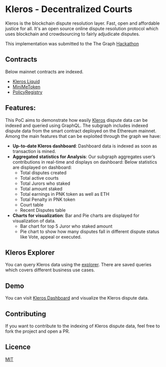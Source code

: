# Kleros - Decentralized Courts
                                
 Kleros is the blockchain dispute resolution layer. Fast, open and affordable justice for all.
 It's an open source online dispute resolution protocol which uses blockchain and 
 crowdsourcing to fairly adjudicate disputes.
 
 This implementation was submitted to the The Graph [Hackathon](https://thegraph.com/hackathon)
 
## Contracts

Below mainnet contracts are indexed.
* [Kleros Liquid](https://etherscan.io/address/0x93ed3fbe21207ec2e8f2d3c3de6e058cb73bc04d#code)
* [MiniMeToken](https://etherscan.io/address/0x93ed3fbe21207ec2e8f2d3c3de6e058cb73bc04d#code)
* [PolicyRegistry](https://etherscan.io/address/0x03a9458d77dd705829fa758c64dbe770385295cc#code)
 
## Features:

This PoC aims to demonstrate how easily [Kleros](https://kleros.io) dispute data can be indexed and queried using GraphQL. The subgraph includes indexed dispute data from the smart 
contract deployed on the Ethereum mainnet. Among the main features that can be exploited through the graph we have:

* **Up-to-date Kleros dashboard**: Dashboard data is indexed as soon as transaction is mined. 
* **Aggregated statistics for Analysis**: Our subgraph aggregates user’s contributions in real-time and displays on dashboard:
  Below statistics are displayed on dashboard:
    * Total disputes created
    * Total active courts
    * Total Jurors who staked
    * Total amount staked
    * Total earnings in PNK token as well as ETH
    * Total Penalty in PNK token
    * Court table 
    * Recent Disputes table
* **Charts for visualization**: Bar and Pie charts are displayed for visualization of data.
    * Bar chart for top 5 Juror who staked amount
    * Pie chart to show how many disputes fall in different dispute status like Vote, appeal or executed.
 
## Kleros Explorer

You can query Kleros data using the [explorer](https://thegraph.com/explorer/subgraph/quilldata/kleros).
There are saved queries which covers different business use cases.
  
 
## Demo

You can visit [Kleros Dashboard](https://dappalyzer.github.io/kleros-subgraph) and visualize the Kleros dispute data. 

## Contributing

If you want to contribute to the indexing of Kleros dispute data, feel free to fork the project and open a PR.

## Licence

[MIT](https://github.com/dappalyzer/kleros-subgraph/blob/master/LICENSE)